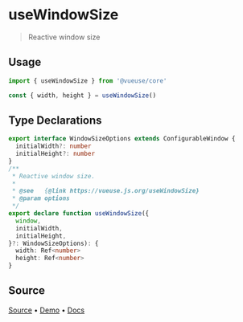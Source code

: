 <!--DEMO_STARTS-->
<script setup>
import Demo from './demo.vue'
</script>
<DemoContainer><Demo/></DemoContainer>
<!--DEMO_ENDS-->

<!--HEAD_STARTS--><!--HEAD_ENDS-->


# useWindowSize

> Reactive window size

## Usage

```js
import { useWindowSize } from '@vueuse/core'

const { width, height } = useWindowSize()
```


<!--FOOTER_STARTS-->
## Type Declarations

```typescript
export interface WindowSizeOptions extends ConfigurableWindow {
  initialWidth?: number
  initialHeight?: number
}
/**
 * Reactive window size.
 *
 * @see   {@link https://vueuse.js.org/useWindowSize}
 * @param options
 */
export declare function useWindowSize({
  window,
  initialWidth,
  initialHeight,
}?: WindowSizeOptions): {
  width: Ref<number>
  height: Ref<number>
}
```

## Source

[Source](https://github.com/antfu/vueuse/blob/master/packages/core/useWindowSize/index.ts) • [Demo](https://github.com/antfu/vueuse/blob/master/packages/core/useWindowSize/demo.vue) • [Docs](https://github.com/antfu/vueuse/blob/master/packages/core/useWindowSize/index.md)


<!--FOOTER_ENDS-->